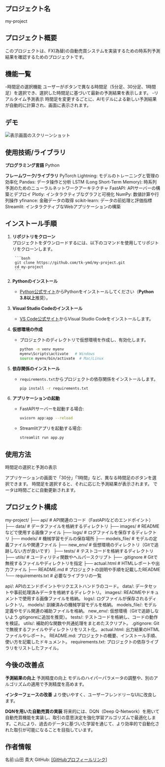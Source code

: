## プロジェクト名
my-project

## プロジェクト概要
このプロジェクトは、FX(為替)の自動売買システムを実装するための時系列予測結果を確認するためのプロジェクトです。

## 機能一覧
-時間足の選択機能
ユーザーがボタンで異なる時間足（5分足、30分足、1時間足）を選択でき、選択した時間足に基づいて最新の予測結果を表示します。
-リアルタイム予測表示
時間足を変更するごとに、AIモデルによる新しい予測結果が自動的に計算され、画面に表示されます。

## デモ
![表示画面のスクリーンショット](images/screenshot1.png)

## 使用技術/ライブラリ

**プログラミング言語**
Python

**フレームワーク/ライブラリ**
PyTorch Lightning: モデルのトレーニングと管理の効率化
Pandas: データ操作と分析
LSTM (Long Short-Term Memory): 時系列予測のためのニューラルネットワークアーキテクチャ
FastAPI: APIサーバーの構築とデプロイ
Plotly: インタラクティブなグラフと可視化
NumPy: 数値計算や行列操作
yfinance: 金融データの取得
scikit-learn: データの前処理と評価指標
Streamlit: インタラクティブなWebアプリケーションの構築

## インストール手順

1. **リポジトリをクローン**  
    プロジェクトをダウンロードするには、以下のコマンドを使用してリポジトリをクローンします。

        ```bash
        git clone https://github.com/tk-ymd/my-project.git
        cd my-project
        ```

2. **Pythonのインストール**
   - [Python公式サイト](https://www.python.org/downloads/)からPythonをインストールしてください（**Python 3.8以上**推奨）。

3. **Visual Studio Codeのインストール**
   - [VS Code公式サイト](https://code.visualstudio.com/)からVisual Studio Codeをインストールします。

4. **仮想環境の作成**
   - プロジェクトのディレクトリで仮想環境を作成し、有効化します。
     ```bash
     python -m venv myenv
     myenv\Scripts\activate   # Windows
     source myenv/bin/activate  # Mac/Linux
     ```

5. **依存関係のインストール**
   - `requirements.txt`からプロジェクトの依存関係をインストールします。
     ```bash
     pip install -r requirements.txt
     ```

6. **アプリケーションの起動**
   - FastAPIサーバーを起動する場合:
     ```bash
     uvicorn app:app --reload
     ```
   - Streamlitアプリを起動する場合:
     ```bash
     streamlit run app.py
     ```

## 使用方法
時間足の選択と予測の表示

アプリケーションの画面で「30分」「1時間」など、異なる時間足のボタンを選択できます。
時間足を選択すると、それに応じた予測結果が表示されます。
でータは時間ごとに自動更新されます。

## プロジェクト構成
my-project/
├── api/                 # API関連のコード（FastAPIなどのエンドポイント）
├── data/                # データファイルを格納するディレクトリ
├── images/              # READMEなどで使用する画像ファイル
├── logs/                # ログファイルを保存するディレクトリ
├── models/              # 機械学習モデルの保存場所
├── models_file/         # モデルの定義ファイルや関連ファイル
├── new_env/             # 仮想環境のディレクトリ（Gitで追跡しない方が良いです）
├── tests/               # テストコードを格納するディレクトリ
├── utils/               # ユーティリティ関数やヘルパースクリプト
├── .gitignore           # Gitで無視するファイルやディレクトリを指定
├── actual.html          # HTMLレポートや出力ファイル
├── README.md            # プロジェクトの説明や手順を記載したREADME
└── requirements.txt     # 必要なライブラリの一覧

api/: APIのエンドポイントやリクエストハンドラのコード。
data/: データセットや事前処理済みデータを格納するディレクトリ。
images/: READMEやドキュメントで使用する画像ファイルを格納。
logs/: ログファイルが保存されるディレクトリ。
models/: 訓練済みの機械学習モデルを格納。
models_file/: モデル定義やモデル関連の補助ファイルを格納。
new_env/: 仮想環境（Gitで追跡しないよう.gitignoreに追加を推奨）。
tests/: テストコードを格納し、コードの動作を検証。
utils/: 補助的な関数や共通処理をまとめたスクリプト。
.gitignore: Gitで無視するファイルやディレクトリをリスト化。
actual.html: 出力結果のHTMLファイルやレポート。
README.md: プロジェクトの概要、インストール手順、使い方を記載したドキュメント。
requirements.txt: プロジェクトの依存ライブラリをリストしたファイル。

## 今後の改善点

**予測結果の向上**
予測精度の向上
モデルのハイパーパラメータの調整や、別のアルゴリズムの適用で予測精度を高めます。

**インターフェースの改善**
より使いやすく、ユーザーフレンドリーなUIに改良します。

**DQNを用いた自動売買の実装**
将来的には、DQN（Deep Q-Network）を用いて自動売買機能を実装し、取引の意思決定を強化学習アルゴリズムで最適化します。これにより、過去のデータに基づいた学習を通じて、より効率的で自動化された取引が可能になることを目指しています。

## 作者情報
名前:山田 貴大
GitHub: [\[GitHubプロフィールリンク\]](https://github.com/tk-ymd)